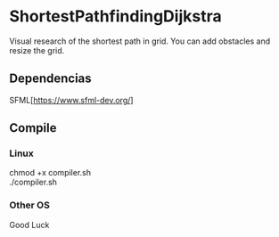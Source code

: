 # ShortestPathfindingDijkstra
Visual research of the shortest path in grid. You can add obstacles and resize the grid.  

## Dependencias
SFML[https://www.sfml-dev.org/]  

## Compile 
### Linux
chmod +x compiler.sh  
./compiler.sh
### Other OS
Good Luck
